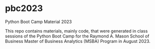 # pbc2023
Python Boot Camp Material 2023

This repo contains materials, mainly code, that were generated in class sessions of the Python Boot Camp for the Raymond A. Mason School of Business Master of Business Analytics (MSBA) Program in 
August 2023.
